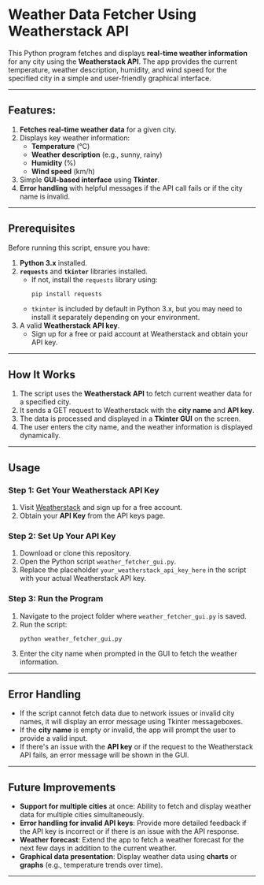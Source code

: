 # Weather Data Fetcher Using Weatherstack API

This Python program fetches and displays **real-time weather information** for any city using the **Weatherstack API**. The app provides the current temperature, weather description, humidity, and wind speed for the specified city in a simple and user-friendly graphical interface.

---

## Features:
1. **Fetches real-time weather data** for a given city.
2. Displays key weather information:
    - **Temperature** (°C)
    - **Weather description** (e.g., sunny, rainy)
    - **Humidity** (%)
    - **Wind speed** (km/h)
3. Simple **GUI-based interface** using **Tkinter**.
4. **Error handling** with helpful messages if the API call fails or if the city name is invalid.

---

## Prerequisites

Before running this script, ensure you have:
1. **Python 3.x** installed.
2. **`requests`** and **`tkinter`** libraries installed. 
    - If not, install the `requests` library using:
      ```bash
      pip install requests
      ```
    - `tkinter` is included by default in Python 3.x, but you may need to install it separately depending on your environment.
3. A valid **Weatherstack API key**. 
    - Sign up for a free or paid account at Weatherstack and obtain your API key.

---

## How It Works

1. The script uses the **Weatherstack API** to fetch current weather data for a specified city.
2. It sends a GET request to Weatherstack with the **city name** and **API key**.
3. The data is processed and displayed in a **Tkinter GUI** on the screen.
4. The user enters the city name, and the weather information is displayed dynamically.

---

## Usage

### Step 1: Get Your Weatherstack API Key
1. Visit [Weatherstack](https://weatherstack.com/) and sign up for a free account.
2. Obtain your **API Key** from the API keys page.

### Step 2: Set Up Your API Key
1. Download or clone this repository.
2. Open the Python script `weather_fetcher_gui.py`.
3. Replace the placeholder `your_weatherstack_api_key_here` in the script with your actual Weatherstack API key.

### Step 3: Run the Program
1. Navigate to the project folder where `weather_fetcher_gui.py` is saved.
2. Run the script:
    ```bash
    python weather_fetcher_gui.py
    ```
3. Enter the city name when prompted in the GUI to fetch the weather information.

---

## Error Handling

- If the script cannot fetch data due to network issues or invalid city names, it will display an error message using Tkinter messageboxes.
- If the **city name** is empty or invalid, the app will prompt the user to provide a valid input.
- If there's an issue with the **API key** or if the request to the Weatherstack API fails, an error message will be shown in the GUI.

---

## Future Improvements
- **Support for multiple cities** at once: Ability to fetch and display weather data for multiple cities simultaneously.
- **Error handling for invalid API keys**: Provide more detailed feedback if the API key is incorrect or if there is an issue with the API response.
- **Weather forecast**: Extend the app to fetch a weather forecast for the next few days in addition to the current weather.
- **Graphical data presentation**: Display weather data using **charts** or **graphs** (e.g., temperature trends over time).

---

